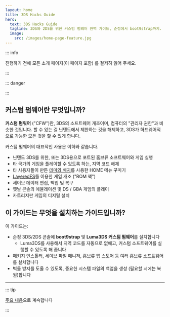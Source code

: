 ```yaml
---
layout: home
title: 3DS Hacks Guide
hero:
  text: 3DS Hacks Guide
  tagline: 3DS와 2DS를 위한 커스텀 펌웨어 완벽 가이드, 순정에서 boot9strap까지.
  image:
    src: /images/home-page-feature.jpg
---
```


::: info

진행하기 전에 모든 소개 페이지(이 페이지 포함)  를 철저히 읽어 주세요.

:::

::: danger

<!--@include: ./_include/3ds-online.md -->

:::

## 커스텀 펌웨어란 무엇입니까?

**커스텀 펌워어** ("CFW")란, 3DS의 소프트웨어 개조이며, 컴퓨터의 "관리자 권한"과 비슷한 것입니다. 할 수 있는 걸 닌텐도에서 제한하는 것을 해제하고, 3DS가 하드웨어적으로 가능한 모든 것을 할 수 있게 합니다.

커스텀 펌웨어의 대표적인 사용은 이하와 같습니다.

- 닌텐도 3DS를 위한, 또는 3DS용으로 포트된 홈브류 소프트웨어와 게임 실행
- 타 국가의 게임을 플레이할 수 있도록 하는, 지역 코드 해제
- 타 사용자들이 만든 [테마와 배지](https://themeplaza.art)를 사용한 HOME 메뉴 꾸미기
- [LayeredFS](https://github.com/knight-ryu12/godmode9-layeredfs-usage/wiki/Using-Luma3DS'-layeredfs-\(Only-version-8.0-and-higher\))를 이용한 게임 개조 ("ROM 핵")
- 세이브 데이터 편집, 백업 및 복구
- 옛날 콘솔의 에뮬레이션 및 DS / GBA 게임의 플레이
- 카트리지판 게임의 디지털 설치

## 이 가이드는 무엇을 설치하는 가이드입니까?

이 가이드는:

- 순정 3DS/2DS 콘솔에 **boot9strap** 및 **Luma3DS 커스텀 펌웨어**를 설치합니다
  - Luma3DS를 사용해서 지역 코드를 자동으로 없에고, 커스텀 소프트웨어를 실행할 수 있도록 해 줍니다
- 패키지 인스톨러, 세이브 파일 매니저, 홈브류 앱 스토어 등 여러 홈브류 소프트웨어를 설치합니다
- 벽돌 방지를 도울 수 있도록, 중요한 시스템 파일의 백업을 생성 (필요할 시에는 복원)합니다

___

::: tip

[주요 내용](key-information)으로 계속합니다

:::
